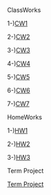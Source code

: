 

ClassWorks

1-)[CW1](https://atahanata.github.io/Auto/NFA%20and%20DFA%20for%20(1_0)_00.htm)

2-)[CW2](https://atahanata.github.io/Auto/DFA1.html)

3-)[CW3](https://atahanata.github.io/Auto/RegExp.html)

4-)[CW4](https://atahanata.github.io/Auto/CFG1.html)

5-)[CW5](https://atahanata.github.io/Auto/CW5/Expression.html)

6-)[CW6](https://atahanata.github.io/Auto/PDA1.html)

7-)[CW7](https://atahanata.github.io/Auto/microJ/microJ3.html)


HomeWorks

1-)[HW1](https://atahanata.github.io/Auto/RegExpHW.html)

2-)[HW2](https://atahanata.github.io/Auto/HW2/Expression.html)

3-)[HW3](https://atahanata.github.io/Auto/HW3/microJ1.html)



Term Project

[Term Project](https://atahanata.github.io/Auto/AutomataProject/index.html)
